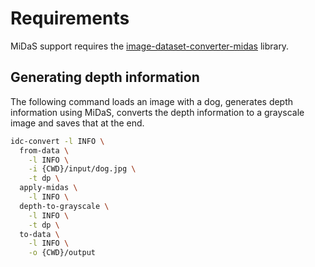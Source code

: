 # Requirements

MiDaS support requires the [image-dataset-converter-midas](https://github.com/waikato-datamining/image-dataset-converter-midas) library.


## Generating depth information

The following command loads an image with a dog, generates depth information
using MiDaS, converts the depth information to a grayscale image and
saves that at the end.

```bash
idc-convert -l INFO \
  from-data \
    -l INFO \
    -i {CWD}/input/dog.jpg \
    -t dp \
  apply-midas \
    -l INFO \
  depth-to-grayscale \
    -l INFO \
    -t dp \
  to-data \
    -l INFO \
    -o {CWD}/output
```
